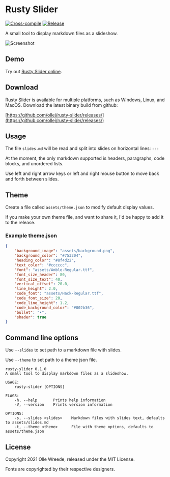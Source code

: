 # Rusty Slider
[![Cross-compile](https://github.com/ollej/rusty-slider/actions/workflows/rust.yml/badge.svg?branch=main)](https://github.com/ollej/rusty-slider/actions/workflows/rust.yml)
[![Release](https://github.com/ollej/rusty-slider/actions/workflows/release.yml/badge.svg?event=release)](https://github.com/ollej/rusty-slider/actions/workflows/release.yml)

A small tool to display markdown files as a slideshow.

![Screenshot](https://ollej.github.io/rusty-slider/assets/screenshot.png)

## Demo

Try out [Rusty Slider online](https://ollej.github.io/rusty-slider/demo/).

## Download

Rusty Slider is available for multiple platforms, such as Windows, 
Linux, and MacOS. Download the latest binary build from github:

[https://github.com/ollej/rusty-slider/releases/](https://github.com/ollej/rusty-slider/releases/)

## Usage

The file `slides.md` will be read and split into slides on
horizontal lines: `---`

At the moment, the only markdown supported is headers, paragraphs,
code blocks, and unordered lists.

Use left and right arrow keys or left and right mouse button to move
back and forth between slides.

## Theme

Create a file called `assets/theme.json` to modify default display values.

If you make your own theme file, and want to share it, I'd be happy
to add it to the release.

### Example theme.json

```json
{
    "background_image": "assets/background.png",
    "background_color": "#753204",
    "heading_color": "#8f4d22",
    "text_color": "#cccccc",
    "font": "assets/Amble-Regular.ttf",
    "font_size_header": 80,
    "font_size_text": 40,
    "vertical_offset": 20.0,
    "line_height": 2.0,
    "code_font": "assets/Hack-Regular.ttf",
    "code_font_size": 20,
    "code_line_height": 1.2,
    "code_background_color": "#002b36",
    "bullet": "•",
    "shader": true
}
```

## Command line options

Use `--slides` to set path to a markdown file with slides.

Use `--theme` to set path to a theme json file.

```
rusty-slider 0.1.0
A small tool to display markdown files as a slideshow.

USAGE:
    rusty-slider [OPTIONS]

FLAGS:
    -h, --help       Prints help information
    -V, --version    Prints version information

OPTIONS:
    -s, --slides <slides>    Markdown files with slides text, defaults to assets/slides.md
    -t, --theme <theme>      File with theme options, defaults to assets/theme.json
```

## License

Copyright 2021 Olle Wreede, released under the MIT License.

Fonts are copyrighted by their respective designers.
